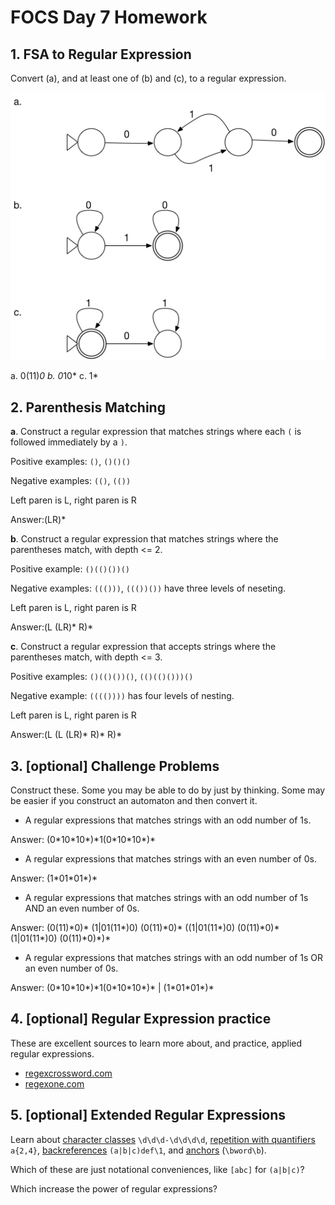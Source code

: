 # FOCS Day 7 Homework

## 1. FSA to Regular Expression

Convert (a), and at least one of (b) and (c), to a regular expression.

![Alt text](fsa-to-re.png)

a. 0(11)*0
b. 0*10*
c. 1*

## 2. Parenthesis Matching

**a**. Construct a regular expression that matches strings where each `(` is followed immediately by a `)`.

Positive examples: `()`, `()()()`

Negative examples: `(()`, `(())`

Left paren is L, right paren is R

Answer:(LR)\*

**b**. Construct a regular expression that matches strings where the parentheses match, with depth <= 2.

Positive example: `()(()())()`

Negative examples: `((()))`, `((())())` have three levels of neseting.

Left paren is L, right paren is R

Answer:(L (LR)\* R)\*

**c**. Construct a regular expression that accepts strings where the parentheses match, with depth <= 3.

Positive examples: `()(()())()`, `(()(()()))()`

Negative example: `(((())))` has four levels of nesting.

Left paren is L, right paren is R

Answer:(L (L (LR)\* R)\* R)\*

## 3. [optional] Challenge Problems

Construct these. Some you may be able to do by just by thinking. Some may be easier if you construct an automaton and then convert it.

- A regular expressions that matches strings with an odd number of 1s.

Answer: (0\*10\*10\*)\*1(0\*10\*10\*)\*

- A regular expressions that matches strings with an even number of 0s.

Answer: (1\*01\*01\*)\*

- A regular expressions that matches strings with an odd number of 1s AND an even number of 0s.

Answer: (0(11)\*0)\* (1|01(11*)0) (0(11)\*0)\* ((1|01(11*)0) (0(11)\*0)\* (1|01(11*)0) (0(11)\*0)\*)\*

- A regular expressions that matches strings with an odd number of 1s OR an even number of 0s.

Answer: (0\*10\*10\*)\*1(0\*10\*10\*)\* | (1\*01\*01\*)\*

## 4. [optional] Regular Expression practice
These are excellent sources to learn more about, and practice, applied regular expressions.

- [regexcrossword.com](https://regexcrossword.com)
- [regexone.com](https://regexone.com)

## 5. [optional] Extended Regular Expressions

Learn about [character classes](https://regexone.com/lesson/letters_and_digits) `\d\d\d-\d\d\d\d`, [repetition with quantifiers](https://regexone.com/lesson/repeating_characters) `a{2,4}`, [backreferences](http://www.regular-expressions.info/backref.html) `(a|b|c)def\1`, and [anchors](http://www.regular-expressions.info/anchors.html) (`\bword\b`).

Which of these are just notational conveniences, like `[abc]` for `(a|b|c)`?

Which increase the power of regular expressions?
